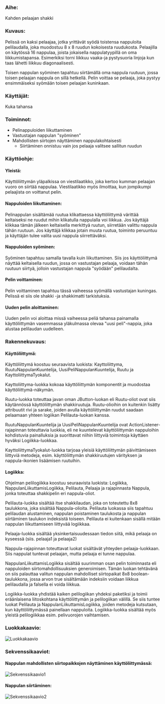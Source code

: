 ### Aihe:
Kahden pelaajan shakki

### Kuvaus:
Pelissä on kaksi pelaajaa, jotka yrittävät syödä toistensa nappuloita pelilaudalla, joka muodostuu 8 x 8 ruudun kokoisesta ruudukosta. Pelaajilla on käytössä 16 nappulaa, joista jokaisella nappulatyypillä on oma liikkumistapansa. Esimerkiksi torni liikkuu vaaka-ja pystysuoria linjoja kun taas lähetti liikkuu diagonaalisesti.

Toisen nappulan syöminen tapahtuu siirtämällä oma nappula ruutuun, jossa toisen pelaajan nappula on sillä hetkellä.
Pelin voittaa se pelaaja, joka pystyy ensimmäiseksi syömään toisen pelaajan kuninkaan.

### Käyttäjät:
Kuka tahansa

### Toiminnot:
- Pelinappuloiden liikuttaminen
- Vastustajan nappulan "syöminen"
- Mahdollisten siirtojen näyttäminen nappulakohtaisesti
	* Siirtäminen onnistuu vain jos pelaaja valitsee sallitun ruudun

### Käyttöohje:

#### Yleistä:
Käyttöliittymän yläpalkissa on viestilaatikko, joka kertoo kumman pelaajan vuoro on siirtää nappulaa. Viestilaatikko myös ilmoittaa, kun jompikumpi pelaajista on voittanut pelin.

#### Nappuloiden liikuttaminen:
Pelinappulan sisältämää ruutua klikattaessa käyttöliittymä värittää keltaiseksi ne ruudut mihin klikatulla nappulalla voi liikkua. Jos käyttäjä klikkaa tämän jälkeen keltaisella merkittyä ruutun, siirretään valittu nappula tähän ruutuun. Jos käyttäjä klikkaa jotain muuta ruutua, toiminto peruuntuu ja käyttäjän tulee valita uusi nappula siirrettäväksi.

#### Nappuloiden syöminen:
Syöminen tapahtuu samalla tavalla kuin liikuttaminen. Siis jos käyttöliittymä näyttää keltaisella ruudun, jossa on vastustajan pelaaja, voidaan tähän ruutuun siirtyä, jolloin vastustajan nappula "syödään" pelilaudalta.

#### Pelin voittaminen:
Pelin voittaminen tapahtuu tässä vaiheessa syömällä vastustajan kuningas. Pelissä ei siis ole shakki -ja shakkimatti tarkistuksia.

#### Uuden pelin aloittaminen:
Uuden pelin voi aloittaa missä vaiheessa peliä tahansa painamalla käyttöliittymän vasemmassa yläkulmassa olevaa "uusi peli"-nappia, joka alustaa pelilaudan uudelleen.

### Rakennekuvaus:

#### Käyttöliittymä:

Käyttöliittymä koostuu seuraavista luokista: Kayttoliittyma, RuutuNappulanKuuntelija, UusiPeliNappulanKuuntelija, Ruutu ja KayttoliittymaTyokalut.

Kayttoliittyma-luokka kokoaa käyttöliittymän komponentit ja muodostaa käyttöliittymä-näkymän.

Ruutu-luokka toteuttaa javan oman JButton-luokan eli Ruutu-oliot ovat siis käytännössä käyttöliittymän shakkiruutuja. Ruutu-olioihin on kuitenkin lisätty attribuutit rivi ja sarake, joiden avulla käyttöliittymän ruudut saadaan pelaamaan yhteen logiikan Pelilauta-luokan kanssa.

RuutuNappulanKuuntelija ja UusiPeliNappulanKuuntelija ovat ActionListener-rajapinnan toteuttavia luokkia, eli ne kuuntelevat käyttöliittymän nappuloihin kohdistuvia painalluksia ja suorittavat niihin liittyviä toimintoja käyttäen hyväksi Logiikka-luokkaa.

KayttoliittymaTyokalut-luokka tarjoaa yleisiä käyttöliittymän päivittämiseen liittyviä metodeja, esim. käyttöliittymän shakkiruutujen värityksen ja nappula-ikonien lisäämisen ruutuihin.


#### Logiikka:

Ohjelman pelilogiikka koostuu seuraavista luokista: Logiikka, NappulanLiikuttamisLogiikka, Pelilauta, Pelaaja ja rajapinnasta Nappula, jonka toteuttaa shakkipelin eri nappula-oliot.

Pelilauta-luokka sisältää itse shakkilaudan, joka on toteutettu 8x8 taulukkona, joka sisältää Nappula-olioita. Pelilauta luokassa siis tapahtuu pelilaudan alustaminen, nappulan poistaminen taulukosta ja nappulan siirtäminen taulukon indeksistä toiseen. Pelilauta ei kuitenkaan sisällä mitään nappulan liikuttamiseen liittyvää logiikkaa.

Pelaaja-luokka sisältää yksinkertaisuudessaan tiedon siitä, mikä pelaaja on kyseessä (siis. pelaaja1 ja pelaaja2)

Nappula-rajapinnan toteuttavat luokat sisältävät yhteyden pelaaja-luokkaan. Siis nappulat tuntevat pelaajan, mutta pelaaja ei tunne nappulaa.

NappulanLiikuttamisLogiikka sisältää suurimman osan pelin toiminnasta eli nappuloiden siirtomahdollisuuksien generoimisen. Tämän luokan tehtävänä on siis palauttaa valitun nappulan mahdolliset siirtopaikat 8x8 boolean-taulukkona, jossa arvon true sisältämään indeksiin voidaan liikkua pelilaudalla ja falsella ei voida liikkua.

Logiikka-luokka yhdistää kaiken pelilogiikan yhdeksi paketiksi ja toimii eräänlaisena liitoskohtana käyttöliittymän ja pelilogiikan välillä. Se siis tuntee luokat Pelilauta ja NappulanLiikuttamisLogiikka, joiden metodeja kutsutaan, kun käyttöliittymässä painellaan nappuloita. Logiikka-luokka sisältää myös yleistä pelilogiikkaa esim. pelivuorojen vaihtamisen.


### Luokkakaavio:

![Luokkakaavio](https://raw.githubusercontent.com/sambo1111/shakki/master/dokumentointi/luokkakaavio_uusi.png)

### Sekvenssikaaviot:

#### Nappulan mahdollisten siirtopaikkojen näyttäminen käyttöliittymässä:

![Sekvenssikaavio1](https://raw.githubusercontent.com/sambo1111/shakki/master/dokumentointi/sekvenssikaavio1.png)

#### Nappulan siirtäminen:

![Sekvenssikaavio2](https://raw.githubusercontent.com/sambo1111/shakki/master/dokumentointi/sekvenssikaavio2.png)

